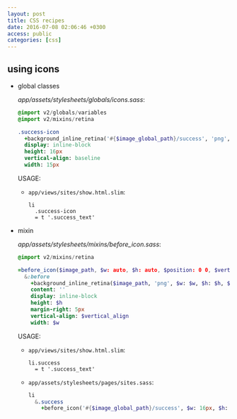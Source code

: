 ```yaml
---
layout: post
title: CSS recipes
date: 2016-07-08 02:06:46 +0300
access: public
categories: [css]
---
```


## using icons

- global classes

  _app/assets/stylesheets/globals/icons.sass_:

  ```sass
  @import v2/globals/variables
  @import v2/mixins/retina

  .success-icon
    +background_inline_retina('#{$image_global_path}/success', 'png', $w: 15px, $h: 16px)
    display: inline-block
    height: 16px
    vertical-align: baseline
    width: 15px
  ```

  USAGE:

  - `app/views/sites/show.html.slim`:

    ```slim
    li
      .success-icon
      = t '.success_text'
    ```

- mixin

  _app/assets/stylesheets/mixins/before_icon.sass_:

  ```sass
  @import v2/mixins/retina

  =before_icon($image_path, $w: auto, $h: auto, $position: 0 0, $vertical_align: text-bottom)
    &:before
      +background_inline_retina($image_path, 'png', $w: $w, $h: $h, $position: $position)
      content: ''
      display: inline-block
      height: $h
      margin-right: 5px
      vertical-align: $vertical_align
      width: $w
  ```

  USAGE:

  - `app/views/sites/show.html.slim`:

    ```slim
    li.success
      = t '.success_text'
    ```

  - `app/assets/stylesheets/pages/sites.sass`:

    ```sass
    li
      &.success
        +before_icon('#{$image_global_path}/success', $w: 16px, $h: 16px)
    ```
